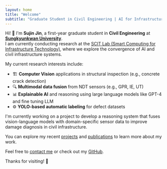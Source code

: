 ```yaml
---
layout: home
title: "Welcome"
subtitle: "Graduate Student in Civil Engineering | AI for Infrastructure • Computer Vision • SHM"
---
```


Hi! 👋 I'm **Sujin Jin**, a first-year graduate student in **Civil Engineering** at **[Sungkyunkwan University](https://www.skku.edu)**.  
I am currently conducting research at the [SCIT Lab (Smart Computing for Infrastructure Technology)](https://sites.google.com/view/skkuscit), where we explore the convergence of AI and civil infrastructure systems.

My current research interests include:

- 🏗️ **Computer Vision** applications in structural inspection (e.g., concrete crack detection)
- 🔍 **Multimodal data fusion** from NDT sensors (e.g., GPR, IE, UT)
- 📊 **Explainable AI** and reasoning using large language models like GPT-4 and fine tuning LLM
- ⚙️ **YOLO-based automatic labeling** for defect datasets

I'm currently working on a project to develop a reasoning system that fuses vision-language models with domain-specific sensor data to improve damage diagnosis in civil infrastructure.  

You can explore my recent [projects](/projects/) and [publications](/publications/) to learn more about my work.

Feel free to [contact me](/files/cv.pdf) or check out my [GitHub](https://github.com/sujin1229).  

Thanks for visiting! 🌟
